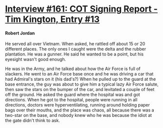 # [Interview #161: COT Signing Report - Tim Kington, Entry #13](https://www.theoryland.com/intvmain.php?i=161#13)

#### Robert Jordan

He served all over Vietnam. When asked, he rattled off about 15 or 20 different places. The only ones I caught were the delta and the rubber plantation. He was a gunner. He said he wanted to be a point, but his eyesight wasn't good enough.

He was in the Army, and he talked about how the Air Force is full of slackers. He went to an Air Force base once and he was driving a car that had Admiral's stars on it (his dad's?) When he pulled up to the guard at the base entrance, the guy was about to give him a typical lazy Air Force salute, then saw the stars on the bumper of the car, and levitated a couple of feet off the ground. He asked the guard where the hospital was and got directions. When he got to the hospital, people were running in all directions, doctors were hyperventilating, running around holding paper bags over their mouths, and the place was chaos, all because there was a two-star on the base, and nobody knew who he was because the idiot at the gate didn't think to ask.

